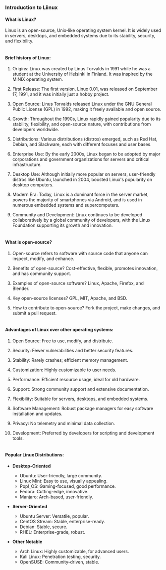 ### Introduction to Liinux

#### What is Linux?
Linux is an open-source, Unix-like operating system kernel. It is widely used in servers, desktops, and embedded systems due to its stability, security, and flexibility. <br><br>

#### Brief history of Linux:
1. Origins: Linux was created by Linus Torvalds in 1991 while he was a student at the University of Helsinki in Finland. It was inspired by the MINIX operating system.

2. First Release: The first version, Linux 0.01, was released on September 17, 1991, and it was initially just a hobby project.

3. Open Source: Linus Torvalds released Linux under the GNU General Public License (GPL) in 1992, making it freely available and open source.

4. Growth: Throughout the 1990s, Linux rapidly gained popularity due to its stability, flexibility, and open-source nature, with contributions from developers worldwide.

5. Distributions: Various distributions (distros) emerged, such as Red Hat, Debian, and Slackware, each with different focuses and user bases.

6. Enterprise Use: By the early 2000s, Linux began to be adopted by major corporations and government organizations for servers and critical infrastructure.

7. Desktop Use: Although initially more popular on servers, user-friendly distros like Ubuntu, launched in 2004, boosted Linux's popularity on desktop computers.

8. Modern Era: Today, Linux is a dominant force in the server market, powers the majority of smartphones via Android, and is used in numerous embedded systems and supercomputers.

9. Community and Development: Linux continues to be developed collaboratively by a global community of developers, with the Linux Foundation supporting its growth and innovation. <br><br>


#### What is open-source?
1. Open-source refers to software with source code that anyone can inspect, modify, and enhance.

2. Benefits of open-source? Cost-effective, flexible, promotes innovation, and has community support.

3. Examples of open-source software? Linux, Apache, Firefox, and Blender.

4. Key open-source licenses? GPL, MIT, Apache, and BSD.

5. How to contribute to open-source? Fork the project, make changes, and submit a pull request. <br><br>


#### Advantages of Linux over other operating systems:
1. Open Source: Free to use, modify, and distribute.

2. Security: Fewer vulnerabilities and better security features.

3. Stability: Rarely crashes; efficient memory management.

4. Customization: Highly customizable to user needs.

5. Performance: Efficient resource usage, ideal for old hardware.

6. Support: Strong community support and extensive documentation.

7. Flexibility: Suitable for servers, desktops, and embedded systems.

8. Software Management: Robust package managers for easy software installation and updates.

9. Privacy: No telemetry and minimal data collection.

10. Development: Preferred by developers for scripting and development tools. <br><br>


#### Popular Linux Distributions:

- **Desktop-Oriented**
  - Ubuntu: User-friendly, large community.
  - Linux Mint: Easy to use, visually appealing.
  - Pop!_OS: Gaming-focused, good performance.
  - Fedora: Cutting-edge, innovative.
  - Manjaro: Arch-based, user-friendly.

- **Server-Oriented**
  - Ubuntu Server: Versatile, popular.
  - CentOS Stream: Stable, enterprise-ready.
  - Debian: Stable, secure.
  - RHEL: Enterprise-grade, robust.

- **Other Notable**
  - Arch Linux: Highly customizable, for advanced users.
  - Kali Linux: Penetration testing, security.
  - OpenSUSE: Community-driven, stable.

























